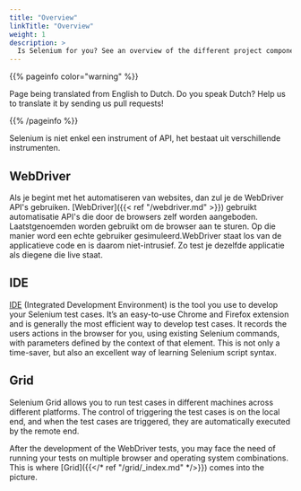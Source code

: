 ```yaml
---
title: "Overview"
linkTitle: "Overview"
weight: 1
description: >
  Is Selenium for you? See an overview of the different project components.
---
```


{{% pageinfo color="warning" %}}
<p class="lead">
   <i class="fas fa-language display-4"></i> 
   Page being translated from 
   English to Dutch. Do you speak Dutch? Help us to translate
   it by sending us pull requests!
</p>
{{% /pageinfo %}}

Selenium is niet enkel een instrument of API,
het bestaat uit verschillende instrumenten.

## WebDriver

Als je begint met het automatiseren van websites, dan zul je de WebDriver
API's gebruiken. [WebDriver]({{< ref "/webdriver.md" >}})
gebruikt automatisatie API's die door de browsers zelf
worden aangeboden. Laatstgenoemden worden gebruikt om de browser aan te sturen. Op die 
manier word een echte gebruiker gesimuleerd.WebDriver staat los van de applicatieve 
code en is daarom niet-intrusief. Zo test je dezelfde applicatie als diegene die live staat.

## IDE

[IDE](https://selenium.dev/selenium-ide) (Integrated Development Environment) 
is the tool you use to develop your Selenium test cases. It’s an easy-to-use Chrome 
and Firefox extension and is generally the most efficient way to develop 
test cases. It records the users actions in the browser for you, using 
existing Selenium commands, with parameters defined by the context of 
that element. This is not only a time-saver, but also an excellent way 
of learning Selenium script syntax.


## Grid

Selenium Grid allows you to run test cases in different 
machines across different platforms. The control of 
triggering the test cases is on the local end, and 
when the test cases are triggered, they are automatically 
executed by the remote end.

After the development of the WebDriver tests, you may face 
the need of running your tests on multiple browser and 
operating system combinations.
This is where [Grid]({{</* ref "/grid/_index.md" */>}}) comes into the picture.
